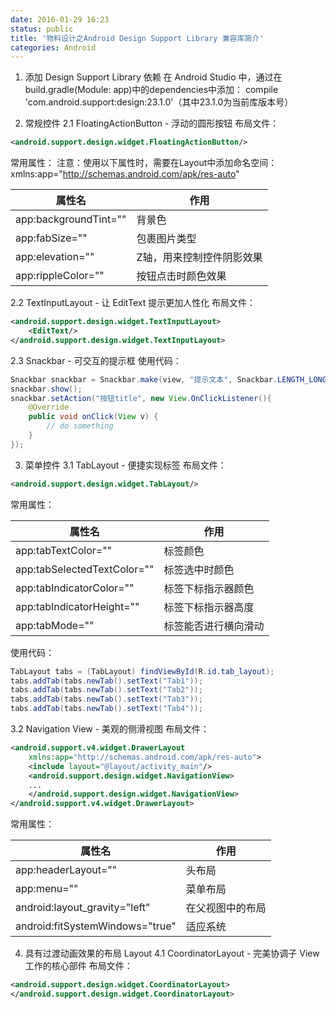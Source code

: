 ```yaml
---
date: 2016-01-29 16:23
status: public
title: '物料设计之Android Design Support Library 兼容库简介'
categories: Android
---
```


1. 添加 Design Support Library 依赖
在 Android Studio 中，通过在build.gradle(Module: app)中的dependencies中添加：
compile 'com.android.support:design:23.1.0'（其中23.1.0为当前库版本号）

2. 常规控件
2.1 FloatingActionButton - 浮动的圆形按钮
布局文件：
```xml
<android.support.design.widget.FloatingActionButton/>
```
常用属性：
注意：使用以下属性时，需要在Layout中添加命名空间：xmlns:app="http://schemas.android.com/apk/res-auto"

|属性名	| 作用 |
|-------|-----|
|app:backgroundTint=""	|背景色|
|app:fabSize=""	|包裹图片类型|
|app:elevation=""	|Z轴，用来控制控件阴影效果|
|app:rippleColor=""|	按钮点击时颜色效果|
2.2 TextInputLayout - 让 EditText 提示更加人性化
布局文件：
```xml
<android.support.design.widget.TextInputLayout>
    <EditText/>
</android.support.design.widget.TextInputLayout>
```

2.3 Snackbar - 可交互的提示框
使用代码：
```java
Snackbar snackbar = Snackbar.make(view, "提示文本", Snackbar.LENGTH_LONG | Snackbar.LENGTH_SHORT);
snackbar.show();
snackbar.setAction("按钮title", new View.OnClickListener(){
    @Override
    public void onClick(View v) {
        // do something
    }
});
```

3. 菜单控件
3.1 TabLayout - 便捷实现标签
布局文件：
```xml
<android.support.design.widget.TabLayout/>
```
常用属性：

|属性名 | 作用 |
|------|-----|
|app:tabTextColor=""	|标签颜色
|app:tabSelectedTextColor=""	|标签选中时颜色|
|app:tabIndicatorColor=""	|标签下标指示器颜色|
|app:tabIndicatorHeight=""	|标签下标指示器高度|
|app:tabMode=""|标签能否进行横向滑动|
使用代码：
```java
TabLayout tabs = (TabLayout) findViewById(R.id.tab_layout);
tabs.addTab(tabs.newTab().setText("Tab1"));
tabs.addTab(tabs.newTab().setText("Tab2"));
tabs.addTab(tabs.newTab().setText("Tab3"));
tabs.addTab(tabs.newTab().setText("Tab4"));
```
3.2 Navigation View - 美观的侧滑视图
布局文件：
```xml
<android.support.v4.widget.DrawerLayout
    xmlns:app="http://schemas.android.com/apk/res-auto">
    <include layout="@layout/activity_main"/>
    <android.support.design.widget.NavigationView>
    ...
    </android.support.design.widget.NavigationView>
</android.support.v4.widget.DrawerLayout>
```
常用属性：

|属性名 | 作用|
|------|----|
|app:headerLayout=""|	头布局|
|app:menu=""|菜单布局|
|android:layout_gravity="left"	 |在父视图中的布局|
|android:fitSystemWindows="true" |	适应系统|
4. 具有过渡动画效果的布局 Layout
4.1 CoordinatorLayout - 完美协调子 View 工作的核心部件
布局文件：
```xml
<android.support.design.widget.CoordinatorLayout>
</android.support.design.widget.CoordinatorLayout>
```